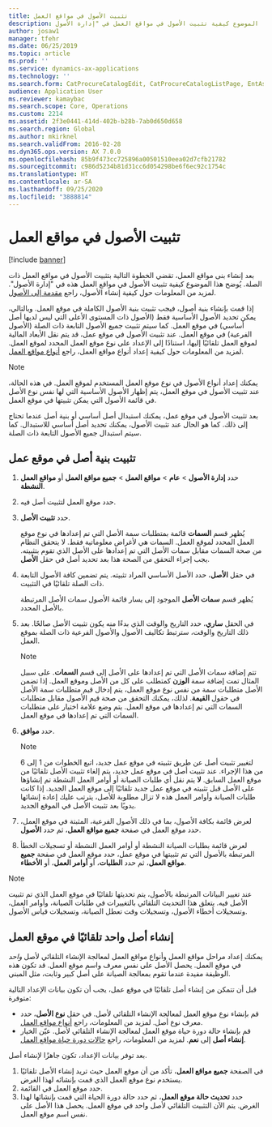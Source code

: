 ```yaml
---
title: تثبيت الأصول في مواقع العمل
description: يوضح هذا الموضوع كيفية تثبيت الأصول في مواقع العمل في "إدارة الأصول".
author: josaw1
manager: tfehr
ms.date: 06/25/2019
ms.topic: article
ms.prod: ''
ms.service: dynamics-ax-applications
ms.technology: ''
ms.search.form: CatProcureCatalogEdit, CatProcureCatalogListPage, EntAssetFunctionalLocationObjectChange, EntAssetFunctionalLocationObjectInstall, EntAssetFunctionalLocationObject
audience: Application User
ms.reviewer: kamaybac
ms.search.scope: Core, Operations
ms.custom: 2214
ms.assetid: 2f3e0441-414d-402b-b28b-7ab0d650d658
ms.search.region: Global
ms.author: mkirknel
ms.search.validFrom: 2016-02-28
ms.dyn365.ops.version: AX 7.0.0
ms.openlocfilehash: 85b9f473cc725896a00501510eea02d7cfb21782
ms.sourcegitcommit: c986d5234b81d31cc6d054298be6f6ec92c1754c
ms.translationtype: HT
ms.contentlocale: ar-SA
ms.lasthandoff: 09/25/2020
ms.locfileid: "3888814"
---
```

# <a name="install-assets-on-functional-locations"></a>تثبيت الأصول في مواقع العمل

[!include [banner](../../includes/banner.md)]

 

بعد إنشاء بنى مواقع العمل، تقضي الخطوة التالية بتثبيت الأصول في مواقع العمل ذات الصلة. يُوضح هذا الموضوع كيفية تثبيت الأصول في مواقع العمل هذه في "إدارة الأصول". لمزيد من المعلومات حول كيفية إنشاء الأصول، راجع [مقدمة إلى الأصول](../objects/introduction-to-objects.md).

إذا قمت بإنشاء بنية أصول، فيجب تثبيت بنية الأصول الكاملة في موقع العمل. وبالتالي، يمكن تحديد الأصول الأساسية فقط (الأصول ذات المستوى الأعلى التي ليس لديها أصل أساسي) في موقع العمل. كما سيتم تثبيت جميع الأصول التابعة ذات الصلة (الأصول الفرعية) في موقع العمل. عند تثبيت الأصول في موقع عمل، قد يتم نقل الأبعاد المالية لموقع العمل تلقائيًا إليها، استنادًا إلى الإعداد على نوع موقع العمل المحدد لموقع العمل. لمزيد من المعلومات حول كيفية إعداد أنواع مواقع العمل، راجع [أنواع مواقع العمل](../setup-for-functional-locations/functional-location-types.md).

> [!NOTE]
> يمكنك إعداد أنواع الأصول في نوع موقع العمل المستخدم لموقع العمل. في هذه الحالة، عند تثبيت الأصول في موقع العمل، يتم إظهار الأصول الأساسية التي لها نفس نوع الأصل في قائمة الأصول التي يمكن تثبيتها في موقع العمل.

بعد تثبيت الأصول في موقع عمل، يمكنك استبدال أصل أساسي أو بنية أصل عندما تحتاج إلى ذلك. كما هو الحال عند تثبيت الأصول، يمكنك تحديد أصل أساسي للاستبدال. كما سيتم استبدال جميع الأصول التابعة ذات الصلة. 


## <a name="install-an-asset-structure-on-a-functional-location"></a>تثبيت بنية أصل في موقع عمل

1. حدد **إدارة الأصول** \> **عام** \> **مواقع العمل** \> **جميع مواقع العمل** أو **مواقع العمل النشطة**.
2. حدد موقع العمل لتثبيت أصل فيه.
3. حدد **تثبيت الأصل**.

    يُظهر قسم **السمات** قائمة بمتطلبات سمة الأصل التي تم إعدادها في نوع موقع العمل المحدد لموقع العمل. السمات هي لأغراض معلوماتية فقط. لا يتحقق النظام من صحة السمات مقابل سمات الأصل التي تم إعدادها على الأصل الذي تقوم بتثبيته. يجب إجراء التحقق من الصحة هذا بعد تحديد أصل في حقل **الأصل**.

4. في حقل **الأصل**، حدد الأصل الأساسي المراد تثبيته. يتم تضمين كافة الأصول التابعة ذات الصلة تلقائيًا في التثبيت.

    يُظهر قسم **سمات الأصل** الموجود إلى يسار قائمة الأصول سمات الأصل المرتبطة بالأصل المحدد.

5. في الحقل **ساري**، حدد التاريخ والوقت الذي بدءًا منه يكون تثبيت الأصل صالحًا. بعد ذلك التاريخ والوقت، سترتبط تكاليف الأصول والأصول الفرعية ذات الصلة بموقع العمل.

    > [!NOTE]
    > تتم إضافة سمات الأصل التي تم إعدادها على الأصل إلى قسم **السمات**. على سبيل المثال تمت إضافة سمة **الوزن** كمتطلب على كل من الأصل وموقع العمل. إذا تضمن الأصل متطلبات سمة من نفس نوع موقع العمل، يتم إدخال قيم متطلبات سمة الأصل في حقول **القيمة**. لذلك، يمكنك التحقق من صحة قيم الأصول مقابل متطلبات السمات التي تم إعدادها في موقع العمل. يتم وضع علامة اختيار على متطلبات السمات التي تم إعدادها في موقع العمل.

6. حدد **موافق**.

    > [!NOTE]
    > لتغيير تثبيت أصل عن طريق تثبيته في موقع عمل جديد، اتبع الخطوات من 1 إلى 6 من هذا الإجراء. عند تثبيت أصل في موقع عمل جديد، يتم إلغاء تثبيت الأصل تلقائيًا من موقع العمل السابق. **لا** يتم نقل أي طلبات الصيانة أو أوامر العمل النشطة تم إنشاؤها على الأصل قبل تثبيته في موقع عمل جديد تلقائيًا إلى موقع العمل الجديد. إذا كانت طلبات الصيانة وأوامر العمل هذه لا تزال مطلوبة للأصل، يترتب عليك إعادة إنشائها يدويًا بعد تثبيت الأصل في الموقع الجديد.

7. لعرض قائمة بكافة الأصول، بما في ذلك الأصول الفرعية، المثبتة في موقع العمل، حدد موقع العمل في صفحة **جميع مواقع العمل**، ثم حدد **الأصول**.
8. لعرض قائمة بطلبات الصيانة النشطة أو أوامر العمل النشطة أو تسجيلات الخطأ المرتبطة بالأصول التي تم تثبيتها في موقع عمل، حدد موقع العمل في صفحة **جميع مواقع العمل**، ثم حدد **الطلبات**، أو **أوامر العمل**، أو **الأخطاء**.

> [!NOTE]
> عند تغيير البيانات المرتبطة بالأصول، يتم تحديثها تلقائيًا في موقع العمل الذي تم تثبيت الأصل فيه. يتعلق هذا التحديث التلقائي بالتغييرات في طلبات الصيانة، وأوامر العمل، وتسجيلات أخطاء الأصول، وتسجيلات وقت تعطل الصيانة، وتسجيلات قياس الأصول.

## <a name="automatically-create-one-asset-on-a-functional-location"></a>إنشاء أصل واحد تلقائيًا في موقع العمل

يمكنك إعداد مراحل مواقع العمل وأنواع مواقع العمل لمعالجة الإنشاء التلقائي لأصل *واحد* في موقع العمل. يحصل الأصل على نفس معرف واسم موقع العمل. قد تكون هذه الوظيفة مفيدة عندما تقوم بمعالجة الصيانة على أصل كبير وثابت، مثل المبنى.

قبل أن تتمكن من إنشاء أصل تلقائيًا في موقع عمل، يجب أن تكون بيانات الإعداد التالية متوفرة:

- قم بإنشاء نوع موقع العمل لمعالجة الإنشاء التلقائي لأصل. في حقل **نوع الأصل**، حدد معرف نوع أصل. لمزيد من المعلومات، راجع [أنواع مواقع العمل](../setup-for-functional-locations/functional-location-types.md).
- قم بإنشاء حالة دورة حياة موقع العمل لمعالجة الإنشاء التلقائي لأصل. عيّن الخيار **إنشاء أصل** إلى **نعم**. لمزيد من المعلومات، راجع [حالات دورة حياة مواقع العمل](../setup-for-functional-locations/functional-location-stages.md).

بعد توفر بيانات الإعداد، تكون جاهزًا لإنشاء أصل.

1. في الصفحة **جميع مواقع العمل**، تأكد من أن موقع العمل حيث تريد إنشاء الأصل تلقائيًا يستخدم نوع موقع العمل الذي قمت بإنشائه لهذا الغرض.
2. حدد موقع العمل في القائمة.
3. حدد **تحديث حالة موقع العمل**، ثم حدد حالة دورة الحياة التي قمت بإنشائها لهذا الغرض. يتم الآن التثبيت التلقائي لأصل واحد في موقع العمل. يحصل هذا الأصل على نفس اسم موقع العمل.
